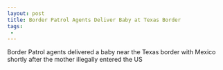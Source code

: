 ```yaml
---
layout: post
title: Border Patrol Agents Deliver Baby at Texas Border
tags:
 -
---
```

Border Patrol agents delivered a baby near the Texas border with Mexico shortly after the mother illegally entered the US
